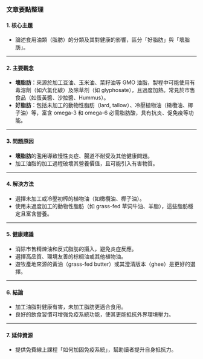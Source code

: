 ### 文章要點整理

#### 1. 核心主題  
- 論述食用油類（脂肪）的分類及其對健康的影響，區分「好脂肪」與「壞脂肪」。

---

#### 2. 主要觀念  
- **壞脂肪**：來源於加工豆油、玉米油、菜籽油等 GMO 油脂，製程中可能使用有毒溶劑（如六氯化碳）及除草剂（如 glyphosate），且過度加熱。常見於市售食品（如蛋黃醬、沙拉醬、Hummus）。  
- **好脂肪**：包括未加工的動物性脂肪（lard, tallow）、冷壓植物油（橄欖油、椰子油）等，富含 omega-3 和 omega-6 必需脂肪酸，具有抗炎、促免疫等功能。

---

#### 3. 問題原因  
- **壞脂肪**的濫用導致慢性炎症、腸道不耐受及其他健康問題。  
- 加工油脂的加工過程破壞其營養價值，且可能引入有害物質。

---

#### 4. 解決方法  
- 選擇未加工或冷壓初榨的植物油（如橄欖油、椰子油）。  
- 使用未過度加工的動物性脂肪（如 grass-fed 草饲牛油、羊脂），這些脂肪穩定且富含營養。  

---

#### 5. 健康建議  
- 消除市售精煉油和反式脂肪的攝入，避免炎症反應。  
- 選擇高品質、環境友善的棕榈油或其他植物油。  
- 遊牧產地來源的黃油（grass-fed butter）或其澄清版本（ghee）是更好的選擇。  

---

#### 6. 結論  
- 加工油脂對健康有害，未加工脂肪更適合食用。  
- 良好的飲食習慣可增強免疫系統功能，使其更能抵抗外界環境壓力。  

---

#### 7. 延伸資源  
- 提供免費線上課程「如何加固免疫系統」，幫助讀者提升自身抵抗力。